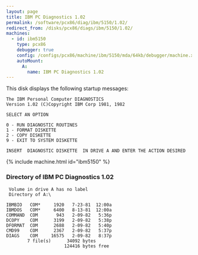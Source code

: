 ```yaml
---
layout: page
title: IBM PC Diagnostics 1.02
permalink: /software/pcx86/diag/ibm/5150/1.02/
redirect_from: /disks/pcx86/diags/ibm/5150/1.02/
machines:
  - id: ibm5150
    type: pcx86
    debugger: true
    config: /configs/pcx86/machine/ibm/5150/mda/64kb/debugger/machine.xml
    autoMount:
      A:
        name: IBM PC Diagnostics 1.02
---
```


This disk displays the following startup messages:

    The IBM Personal Computer DIAGNOSTICS                                           
    Version 1.02 (C)Copyright IBM Corp 1981, 1982                                   
                                                                                    
    SELECT AN OPTION                                                                
                                                                                    
    0 - RUN DIAGNOSTIC ROUTINES                                                     
    1 - FORMAT DISKETTE                                                             
    2 - COPY DISKETTE                                                               
    9 - EXIT TO SYSTEM DISKETTE                                                     
                                                                                    
    INSERT  DIAGNOSTIC DISKETTE  IN DRIVE A AND ENTER THE ACTION DESIRED
 
{% include machine.html id="ibm5150" %}

### Directory of IBM PC Diagnostics 1.02

     Volume in drive A has no label
     Directory of A:\

    IBMBIO   COM*     1920   7-23-81  12:00a
    IBMDOS   COM*     6400   8-13-81  12:00a
    COMMAND  COM       943   2-09-82   5:36p
    DCOPY    COM      3199   2-09-82   5:38p
    DFORMAT  COM      2688   2-09-82   5:40p
    CMD99    COM      2367   2-09-82   5:37p
    DIAGS    COM     16575   2-09-82   8:37p
            7 file(s)      34092 bytes
                          124416 bytes free

